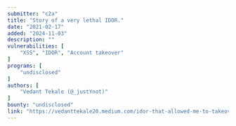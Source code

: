 ```yaml
---
submitter: "c2a"
title: "Story of a very lethal IDOR."
date: "2021-02-17"
added: "2024-11-03"
description: ""
vulnerabilities: [
    "XSS", "IDOR", "Account takeover"
]
programs: [
    "undisclosed"
]
authors: [
    "Vedant Tekale (@_justYnot)"
]
bounty: "undisclosed"
link: "https://vedanttekale20.medium.com/idor-that-allowed-me-to-takeover-any-users-account-129e55871d8"
---
```





